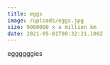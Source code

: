 ```yaml
---
title: eggs
image: /uploads/eggs.jpg
size: 9000000 x a million km
date: 2021-05-01T08:32:21.100Z
---
```

eggggggies